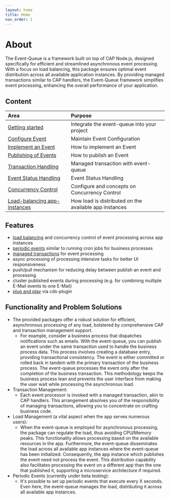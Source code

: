 ```yaml
---
layout: home
title: Home
nav_order: 1
---
```


# About

The Event-Queue is a framework built on top of CAP Node.js, designed specifically for efficient and
streamlined asynchronous event processing. With a focus on load balancing, this package ensures optimal
event distribution across all available application instances. By providing managed transactions similar to CAP
handlers,
the Event-Queue framework simplifies event processing, enhancing the overall performance of your application.


## Content

| Area                                         | Purpose                                                |
| :------------------------------------------- | :----------------------------------------------------- |
| [Getting started](setup)                     | Integrate the event-queue into your project            |
| [Configure Event](configure-event)           | Maintain Event Configuration                           |
| [Implement an Event](implement-event)        | How to implement an Event                              |
| [Publishing of Events](publish-event)        | How to publish an Event                                |
| [Transaction Handling](transaction-handling) | Managed transaction with event-queue                   |
| [Event Status Handling](status-handling)     | Event Status Handling                                  |
| [Concurrency Control](setup)                 | Configure and concepts on Concurrency Control          |
| [Load-balancing app-instances](setup)        | How load is distributed on the available app instances |


## Features

- [load balancing](/event-queue/load-balancing) and concurrency control of event processing across app instances
- [periodic events](/event-queue/configure-event/#periodic-events) similar to running cron jobs for business processes
- [managed transactions](/event-queue/transaction-handling) for event processing
- async processing of processing intensive tasks for better UI responsiveness
- push/pull mechanism for reducing delay between publish an event and processing
- cluster published events during processing (e.g. for combining multiple E-Mail events to one E-Mail)
- [plug and play](setup) via cds-plugin

## Functionality and Problem Solutions

- The provided packages offer a robust solution for efficient, asynchronous processing of any load, bolstered by comprehensive CAP and transaction management support.
  - For example, consider a business process that dispatches notifications such as emails. With the event-queue, you can publish an event under the same transaction used to handle the business process data. This process involves creating a database entry, providing transactional consistency. The event is either committed or rolled back in tandem with the primary transaction of the business process. The event-queue processes the event only after the completion of the business transaction. This methodology keeps the business process lean and prevents the user interface from making the user wait while processing the asynchronous load.
- Transaction Management:
  - Each event processor is invoked with a managed transaction, akin to CAP handlers. This arrangement absolves you of the responsibility of managing transactions, allowing you to concentrate on crafting business code.
- Load Management (a vital aspect when the app serves numerous users):
  - When the event-queue is employed for asynchronous processing, the package can regulate the load, thus avoiding CPU/Memory peaks. This functionality allows processing based on the available resources in the app. Furthermore, the event-queue disseminates the load across all available app instances where the event-queue has been initialized. Consequently, the app instance which publishes the event need not process the event. This distribution capability also facilitates processing the event on a different app than the one that published it, supporting a microservice architecture if required.
- Periodic Events (currently under beta testing):
  - It's possible to set up periodic events that execute every X seconds. Even here, the event-queue manages the load, distributing it across all available app instances.

